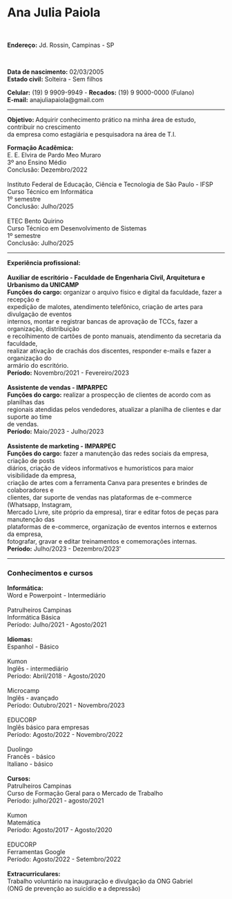 
 <form>
        <div id="contact">
            <br>
            <br>
            <br>
            <br>
            <br>
            <br>
            <h1>Ana Julia Paiola</h1>
                <br>
            <p>    
                <strong>Endereço:</strong> Jd. Rossin, Campinas - SP 
            </p>
            <br>
            <p>
                <strong>Data de nascimento:</strong> 02/03/2005 
                <br>
                <strong>Estado civil:</strong> Solteira - Sem filhos 
            </p>
                <strong>Celular:</strong> (19) 9 9909-9949 - <strong>Recados:</strong> (19) 9 9000-0000 (Fulano)
                <br>
                <strong>E-mail:</strong> anajuliapaiola@gmail.com
                <hr/>
            </p>
        </div>
        <div id="general">
        <p>
            <strong>Objetivo: </strong>Adquirir conhecimento prático na minha área de estudo, contribuir no crescimento 
            <br>da empresa como estagiária e pesquisadora na área de T.I.
        </p>
        <p>
            <strong>Formação Acadêmica:</strong>
            <br>E. E. Elvira de Pardo Meo Muraro
            <br>3º ano Ensino Médio
            <br>Conclusão: Dezembro/2022
            <br>
            <br>Instituto Federal de Educação, Ciência e Tecnologia de São Paulo - IFSP
            <br>Curso Técnico em Informática
            <br>1º semestre
            <br>Conclusão: Julho/2025
            <br>
            <br>ETEC Bento Quirino
            <br>Curso Técnico em Desenvolvimento de Sistemas
            <br>1º semestre
            <br>Conclusão: Julho/2025
            <hr/>
        </p>
        <p>
            <strong>Experiência profissional:</strong>
            <br>
            <br><strong>Auxiliar de escritório - Faculdade de Engenharia Civil, Arquitetura e Urbanismo da UNICAMP</strong>
            <br><strong>Funções do cargo:</strong> organizar o arquivo físico e digital da faculdade, fazer a recepção e 
            <br>expedição de malotes, atendimento telefônico, criação de artes para divulgação de eventos 
            <br>internos, montar e registrar bancas de aprovação de TCCs, fazer a organização, distribuição 
            <br>e recolhimento de cartões de ponto manuais, atendimento da secretaria da faculdade, 
            <br>realizar ativação de crachás dos discentes, responder e-mails e fazer a organização do 
            <br>armário do escritório.
            <br><strong>Período:</strong> Novembro/2021 - Fevereiro/2023
            <br>
            <br><strong>Assistente de vendas - IMPARPEC</strong>
            <br><strong>Funções do cargo:</strong> realizar a prospecção de clientes de acordo com as planilhas das 
            <br> regionais atendidas pelos vendedores, atualizar a planilha de clientes e dar suporte ao time 
            <br>de vendas.
            <br><strong>Período:</strong> Maio/2023 - Julho/2023
            <br>
            <br><strong>Assistente de marketing - IMPARPEC</strong>
            <br><strong>Funções do cargo:</strong> fazer a manutenção das redes sociais da empresa, criação de posts
            <br> diários, criação de vídeos informativos e humorísticos para maior visibilidade da empresa,
            <br> criação de artes com a ferramenta Canva para presentes e brindes de colaboradores e
            <br> clientes, dar suporte de vendas nas plataformas de e-commerce (Whatsapp, Instagram,
            <br> Mercado Livre, site próprio da empresa), tirar e editar fotos de peças para manutenção das
            <br> plataformas de e-commerce, organização de eventos internos e externos da empresa,
            <br> fotografar, gravar e editar treinamentos e comemorações internas.
            <br><strong>Período:</strong> Julho/2023 - Dezembro/2023'
            <hr/>
        </p>
            <h3>Conhecimentos e cursos</h3>
        <p>
            <strong>Informática:</strong>
            <br>Word e Powerpoint - Intermediário
            <br>
            <br>Patrulheiros Campinas
            <br>Informática Básica
            <br>Período: Julho/2021 - Agosto/2021
            <br>
            <br><strong>Idiomas:</strong>
            <br>Espanhol - Básico 
            <br>
            <br>Kumon
            <br>Inglês - intermediário 
            <br>Período: Abril/2018 - Agosto/2020
            <br>
            <br>Microcamp
            <br>Inglês - avançado 
            <br>Período: Outubro/2021 - Novembro/2023
            <br>
            <br>EDUCORP 
            <br>Inglês básico para empresas
            <br>Período: Agosto/2022 - Novembro/2022
            <br>
            <br>Duolingo
            <br>Francês - básico
            <br>Italiano - básico
            <br>
            <br><strong>Cursos:</strong>
            <br>Patrulheiros Campinas
            <br>Curso de Formação Geral para o Mercado de Trabalho
            <br>Período: julho/2021 - agosto/2021
            <br>
            <br>Kumon
            <br>Matemática
            <br>Período: Agosto/2017 - Agosto/2020
            <br>
            <br>EDUCORP
            <br>Ferramentas Google
            <br>Período: Agosto/2022 - Setembro/2022
            <br>
            <br><strong>Extracurriculares:</strong>
            <br>Trabalho voluntário na inauguração e divulgação da ONG Gabriel
            <br> (ONG de prevenção ao suicídio e a depressão)
        </p>
        </div>
